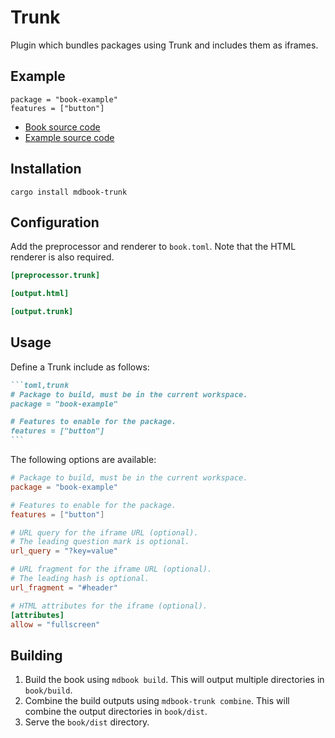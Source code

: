 # Trunk

Plugin which bundles packages using Trunk and includes them as iframes.

## Example

```toml,trunk
package = "book-example"
features = ["button"]
```

-   [Book source code](https://github.com/RustForWeb/mdbook-plugins/tree/main/book)
-   [Example source code](https://github.com/RustForWeb/mdbook-plugins/tree/main/book-example)

## Installation

```shell
cargo install mdbook-trunk
```

## Configuration

Add the preprocessor and renderer to `book.toml`. Note that the HTML renderer is also required.

```toml
[preprocessor.trunk]

[output.html]

[output.trunk]
```

## Usage

Define a Trunk include as follows:

````markdown
```toml,trunk
# Package to build, must be in the current workspace.
package = "book-example"

# Features to enable for the package.
features = ["button"]
```
````

The following options are available:

```toml
# Package to build, must be in the current workspace.
package = "book-example"

# Features to enable for the package.
features = ["button"]

# URL query for the iframe URL (optional).
# The leading question mark is optional.
url_query = "?key=value"

# URL fragment for the iframe URL (optional).
# The leading hash is optional.
url_fragment = "#header"

# HTML attributes for the iframe (optional).
[attributes]
allow = "fullscreen"
```

## Building

1. Build the book using `mdbook build`. This will output multiple directories in `book/build`.
2. Combine the build outputs using `mdbook-trunk combine`. This will combine the output directories in `book/dist`.
3. Serve the `book/dist` directory.

